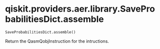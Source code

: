 # qiskit.providers.aer.library.SaveProbabilitiesDict.assemble

`SaveProbabilitiesDict.assemble()`

Return the QasmQobjInstruction for the intructions.
